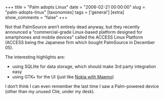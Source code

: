 +++
title = "Palm adopts Linux"
date = "2006-02-21 00:00:00"
slug = "palm-adopts-linux"
[taxonomies]
tags = ['general']
[extra]
show_comments = "false"
+++

Not that PalmSource aren’t entirely dead anyway, but they recently announced a “commercial-grade Linux-based platform designed for smartphones and mobile devices” called the ACCESS Linux Platform (ACCESS being the Japanese firm which bought PalmSource in December 05).

The interesting highlights are:

- using SQLlite for data storage, which should make 3rd party integration easy
- using GTK+ for the UI (just like [Nokia with Maemo](http://maemo.org/))

I don’t think I can even remember the last time I saw a Palm-powered device (other than my unused Clié, under my desk).

